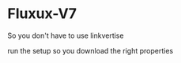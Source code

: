 # Fluxux-V7


So you don't have to use linkvertise 

run the setup so you download the right properties
